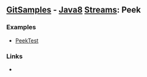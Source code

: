 ## [GitSamples](/../../tree/master) - [Java8](/../../tree/java-8) [Streams](/../../tree/java-8/test/samples/stream/stream): Peek

### Examples
* [PeekTest](PeekTest.java)

### Links
* 